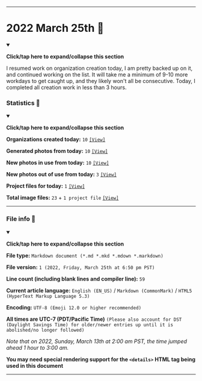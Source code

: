 
***

# 2022 March 25th 📅

<details open><summary><p lang="en"><b>Click/tap here to expand/collapse this section</b></p></summary>

I resumed work on organization creation today, I am pretty backed up on it, and continued working on the list. It will take me a minimum of 9-10 more workdays to get caught up, and they likely won't all be consecutive. Today, I completed all creation work in less than 3 hours.

</details>

### Statistics 📝

<details open><summary><p lang="en"><b>Click/tap here to expand/collapse this section</b></p></summary>

**Organizations created today:** `10` [`[View]`](/NewOrgs/2022/03_March/README.md#2022-march-25th)

**Generated photos from today:** `10` [`[View]`](/OrganizationGraphics/ByDate/2022/March/25/Generated/)

**New photos in use from today:** `10` [`[View]`](/OrganizationGraphics/ByDate/2022/March/25/Used/)

**New photos out of use from today:** `3` [`[View]`](/OrganizationGraphics/ByDate/2022/March/25/Unused/)

**Project files for today:** `1` [`[View]`](/OrganizationGraphics/ByDate/2022/March/25/Unused/Project_Files/)

**Total image files:** `23` + `1 project file` [`[View]`](/OrganizationGraphics/ByDate/2022/March/25/)

<!-- TODO
NTS: If there are no project files for a week, don't remove the counter, just blank it (set it to 0)
!-->

</details>

***

### File info 📜

<details open><summary><p lang="en"><b>Click/tap here to expand/collapse this section</b></p></summary>

**File type:** `Markdown document (*.md *.mkd *.mdown *.markdown)`

**File version:** `1 (2022, Friday, March 25th at 6:50 pm PST)`

**Line count (including blank lines and compiler line):** `59`

**Current article language:** `English (EN_US)` / `Markdown (CommonMark)` / `HTML5 (HyperText Markup Language 5.3)`

**Encoding:** `UTF-8 (Emoji 12.0 or higher recommended)`

**All times are UTC-7 (PDT/Pacific Time)** `(Please also account for DST (Daylight Savings Time) for older/newer entries up until it is abolished/no longer followed)`

_Note that on 2022, Sunday, March 13th at 2:00 am PST, the time jumped ahead 1 hour to 3:00 am._

**You may need special rendering support for the `<details>` HTML tag being used in this document**

</details>

***
